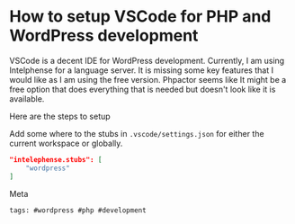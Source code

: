 # How to setup VSCode for PHP and WordPress development

VSCode is a decent IDE for WordPress development. Currently, I am using
Intelphense for a language server. It is missing some key features that
I would like as I am using the free version. Phpactor seems like It
might be a free option that does everything that is needed but doesn't
look like it is available.

Here are the steps to setup

Add some where to the stubs in `.vscode/settings.json` for either the
current workspace or globally.

```json
"intelephense.stubs": [
    "wordpress"
]
```

Meta

    tags: #wordpress #php #development
